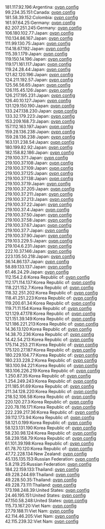 181.117.92.196:Argentina: [ovpn config](vpn/181_117_92_196.ovpn)  
99.234.35.151:Canada: [ovpn config](vpn/99_234_35_151.ovpn)  
181.58.39.152:Colombia: [ovpn config](vpn/181_58_39_152.ovpn)  
161.97.64.25:Germany: [ovpn config](vpn/161_97_64_25.ovpn)  
82.207.251.245:Germany: [ovpn config](vpn/82_207_251_245.ovpn)  
106.180.102.77:Japan: [ovpn config](vpn/106_180_102_77.ovpn)  
110.134.86.167:Japan: [ovpn config](vpn/110_134_86_167.ovpn)  
111.99.130.75:Japan: [ovpn config](vpn/111_99_130_75.ovpn)  
114.18.67.192:Japan: [ovpn config](vpn/114_18_67_192.ovpn)  
115.39.1.179:Japan: [ovpn config](vpn/115_39_1_179.ovpn)  
119.150.14.196:Japan: [ovpn config](vpn/119_150_14_196.ovpn)  
119.171.161.117:Japan: [ovpn config](vpn/119_171_161_117.ovpn)  
119.24.28.44:Japan: [ovpn config](vpn/119_24_28_44.ovpn)  
121.82.120.196:Japan: [ovpn config](vpn/121_82_120_196.ovpn)  
124.211.192.57:Japan: [ovpn config](vpn/124_211_192_57.ovpn)  
125.56.56.65:Japan: [ovpn config](vpn/125_56_56_65.ovpn)  
126.115.45.126:Japan: [ovpn config](vpn/126_115_45_126.ovpn)  
126.217.195.231:Japan: [ovpn config](vpn/126_217_195_231.ovpn)  
126.40.10.127:Japan: [ovpn config](vpn/126_40_10_127.ovpn)  
131.129.150.190:Japan: [ovpn config](vpn/131_129_150_190.ovpn)  
133.247.138.230:Japan: [ovpn config](vpn/133_247_138_230.ovpn)  
133.32.179.223:Japan: [ovpn config](vpn/133_32_179_223.ovpn)  
153.209.168.73:Japan: [ovpn config](vpn/153_209_168_73.ovpn)  
157.112.163.197:Japan: [ovpn config](vpn/157_112_163_197.ovpn)  
159.28.136.238:Japan: [ovpn config](vpn/159_28_136_238.ovpn)  
159.28.136.238:Japan: [ovpn config](vpn/159_28_136_238.ovpn)  
163.131.238.54:Japan: [ovpn config](vpn/163_131_238_54.ovpn)  
180.199.82.92:Japan: [ovpn config](vpn/180_199_82_92.ovpn)  
182.158.82.186:Japan: [ovpn config](vpn/182_158_82_186.ovpn)  
219.100.37.1:Japan: [ovpn config](vpn/219_100_37_1.ovpn)  
219.100.37.108:Japan: [ovpn config](vpn/219_100_37_108.ovpn)  
219.100.37.109:Japan: [ovpn config](vpn/219_100_37_109.ovpn)  
219.100.37.125:Japan: [ovpn config](vpn/219_100_37_125.ovpn)  
219.100.37.138:Japan: [ovpn config](vpn/219_100_37_138.ovpn)  
219.100.37.19:Japan: [ovpn config](vpn/219_100_37_19.ovpn)  
219.100.37.205:Japan: [ovpn config](vpn/219_100_37_205.ovpn)  
219.100.37.211:Japan: [ovpn config](vpn/219_100_37_211.ovpn)  
219.100.37.213:Japan: [ovpn config](vpn/219_100_37_213.ovpn)  
219.100.37.22:Japan: [ovpn config](vpn/219_100_37_22.ovpn)  
219.100.37.4:Japan: [ovpn config](vpn/219_100_37_4.ovpn)  
219.100.37.50:Japan: [ovpn config](vpn/219_100_37_50.ovpn)  
219.100.37.58:Japan: [ovpn config](vpn/219_100_37_58.ovpn)  
219.100.37.67:Japan: [ovpn config](vpn/219_100_37_67.ovpn)  
219.100.37.7:Japan: [ovpn config](vpn/219_100_37_7.ovpn)  
219.100.37.90:Japan: [ovpn config](vpn/219_100_37_90.ovpn)  
219.103.229.5:Japan: [ovpn config](vpn/219_103_229_5.ovpn)  
219.104.6.231:Japan: [ovpn config](vpn/219_104_6_231.ovpn)  
222.10.37.146:Japan: [ovpn config](vpn/222_10_37_146.ovpn)  
223.135.50.218:Japan: [ovpn config](vpn/223_135_50_218.ovpn)  
36.14.86.137:Japan: [ovpn config](vpn/36_14_86_137.ovpn)  
58.89.133.137:Japan: [ovpn config](vpn/58_89_133_137.ovpn)  
61.46.24.29:Japan: [ovpn config](vpn/61_46_24_29.ovpn)  
112.154.2.6:Korea Republic of: [ovpn config](vpn/112_154_2_6.ovpn)  
112.171.114.137:Korea Republic of: [ovpn config](vpn/112_171_114_137.ovpn)  
118.221.152.7:Korea Republic of: [ovpn config](vpn/118_221_152_7.ovpn)  
118.32.251.202:Korea Republic of: [ovpn config](vpn/118_32_251_202.ovpn)  
118.41.251.223:Korea Republic of: [ovpn config](vpn/118_41_251_223.ovpn)  
119.200.61.34:Korea Republic of: [ovpn config](vpn/119_200_61_34.ovpn)  
119.71.11.154:Korea Republic of: [ovpn config](vpn/119_71_11_154.ovpn)  
121.129.47.178:Korea Republic of: [ovpn config](vpn/121_129_47_178.ovpn)  
121.151.39.149:Korea Republic of: [ovpn config](vpn/121_151_39_149.ovpn)  
121.186.221.213:Korea Republic of: [ovpn config](vpn/121_186_221_213.ovpn)  
14.36.13.120:Korea Republic of: [ovpn config](vpn/14_36_13_120.ovpn)  
14.38.70.236:Korea Republic of: [ovpn config](vpn/14_38_70_236.ovpn)  
14.42.54.213:Korea Republic of: [ovpn config](vpn/14_42_54_213.ovpn)  
175.114.253.211:Korea Republic of: [ovpn config](vpn/175_114_253_211.ovpn)  
175.120.27.187:Korea Republic of: [ovpn config](vpn/175_120_27_187.ovpn)  
180.229.104.77:Korea Republic of: [ovpn config](vpn/180_229_104_77.ovpn)  
180.233.228.2:Korea Republic of: [ovpn config](vpn/180_233_228_2.ovpn)  
183.100.94.221:Korea Republic of: [ovpn config](vpn/183_100_94_221.ovpn)  
183.106.226.219:Korea Republic of: [ovpn config](vpn/183_106_226_219.ovpn)  
1.250.87.35:Korea Republic of: [ovpn config](vpn/1_250_87_35.ovpn)  
1.254.249.243:Korea Republic of: [ovpn config](vpn/1_254_249_243.ovpn)  
211.185.91.69:Korea Republic of: [ovpn config](vpn/211_185_91_69.ovpn)  
211.34.128.220:Korea Republic of: [ovpn config](vpn/211_34_128_220.ovpn)  
218.52.106.58:Korea Republic of: [ovpn config](vpn/218_52_106_58.ovpn)  
220.120.27.3:Korea Republic of: [ovpn config](vpn/220_120_27_3.ovpn)  
220.78.116.171:Korea Republic of: [ovpn config](vpn/220_78_116_171.ovpn)  
222.239.217.36:Korea Republic of: [ovpn config](vpn/222_239_217_36.ovpn)  
39.112.173.94:Korea Republic of: [ovpn config](vpn/39_112_173_94.ovpn)  
58.121.0.199:Korea Republic of: [ovpn config](vpn/58_121_0_199.ovpn)  
58.123.131.190:Korea Republic of: [ovpn config](vpn/58_123_131_190.ovpn)  
58.230.98.124:Korea Republic of: [ovpn config](vpn/58_230_98_124.ovpn)  
58.239.158.79:Korea Republic of: [ovpn config](vpn/58_239_158_79.ovpn)  
61.101.39.198:Korea Republic of: [ovpn config](vpn/61_101_39_198.ovpn)  
61.78.70.120:Korea Republic of: [ovpn config](vpn/61_78_70_120.ovpn)  
47.72.228.134:New Zealand: [ovpn config](vpn/47_72_228_134.ovpn)  
45.135.135.153:Russian Federation: [ovpn config](vpn/45_135_135_153.ovpn)  
5.8.219.25:Russian Federation: [ovpn config](vpn/5_8_219_25.ovpn)  
184.22.159.133:Thailand: [ovpn config](vpn/184_22_159_133.ovpn)  
49.228.244.69:Thailand: [ovpn config](vpn/49_228_244_69.ovpn)  
49.228.50.35:Thailand: [ovpn config](vpn/49_228_50_35.ovpn)  
49.228.73.111:Thailand: [ovpn config](vpn/49_228_73_111.ovpn)  
173.198.248.39:United States: [ovpn config](vpn/173_198_248_39.ovpn)  
24.46.195.151:United States: [ovpn config](vpn/24_46_195_151.ovpn)  
47.150.58.248:United States: [ovpn config](vpn/47_150_58_248.ovpn)  
115.73.167.20:Viet Nam: [ovpn config](vpn/115_73_167_20.ovpn)  
27.79.188.11:Viet Nam: [ovpn config](vpn/27_79_188_11.ovpn)  
42.114.46.205:Viet Nam: [ovpn config](vpn/42_114_46_205.ovpn)  
42.115.239.32:Viet Nam: [ovpn config](vpn/42_115_239_32.ovpn)  
